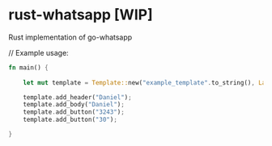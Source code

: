 # rust-whatsapp [WIP]
Rust implementation of go-whatsapp



// Example usage:
```rust
fn main() {
    
    let mut template = Template::new("example_template".to_string(), LanguageCode::English);

    template.add_header("Daniel");
    template.add_body("Daniel");
    template.add_button("3243");
    template.add_button("30");

}
   

```
